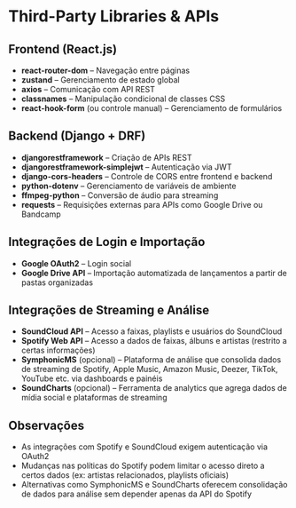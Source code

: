 # Third-Party Libraries & APIs

## Frontend (React.js)

- **react-router-dom** – Navegação entre páginas
- **zustand** – Gerenciamento de estado global
- **axios** – Comunicação com API REST
- **classnames** – Manipulação condicional de classes CSS
- **react-hook-form** (ou controle manual) – Gerenciamento de formulários

## Backend (Django + DRF)

- **djangorestframework** – Criação de APIs REST
- **djangorestframework-simplejwt** – Autenticação via JWT
- **django-cors-headers** – Controle de CORS entre frontend e backend
- **python-dotenv** – Gerenciamento de variáveis de ambiente
- **ffmpeg-python** – Conversão de áudio para streaming
- **requests** – Requisições externas para APIs como Google Drive ou Bandcamp

## Integrações de Login e Importação

- **Google OAuth2** – Login social
- **Google Drive API** – Importação automatizada de lançamentos a partir de pastas organizadas

## Integrações de Streaming e Análise

- **SoundCloud API** – Acesso a faixas, playlists e usuários do SoundCloud
- **Spotify Web API** – Acesso a dados de faixas, álbuns e artistas (restrito a certas informações)
- **SymphonicMS** (opcional) – Plataforma de análise que consolida dados de streaming de Spotify, Apple Music, Amazon Music, Deezer, TikTok, YouTube etc. via dashboards e painéis
- **SoundCharts** (opcional) – Ferramenta de analytics que agrega dados de mídia social e plataformas de streaming

## Observações

- As integrações com Spotify e SoundCloud exigem autenticação via OAuth2
- Mudanças nas políticas do Spotify podem limitar o acesso direto a certos dados (ex: artistas relacionados, playlists oficiais)
- Alternativas como SymphonicMS e SoundCharts oferecem consolidação de dados para análise sem depender apenas da API do Spotify
